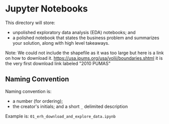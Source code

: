# Jupyter Notebooks

This directory will store:

* unpolished exploratory data analysis (EDA) notebooks; and
* a polished notebook that states the business problem and summarizes your solution, along with high level takeaways.

Note: We could not include the shapefile as it was too large but here is a link on how to download it. https://usa.ipums.org/usa/volii/boundaries.shtml it is the very first download link labeled "2010 PUMAS"

## Naming Convention

Naming convention is:

* a number (for ordering);
* the creator's initials; and 
a short `_` delimited description

Example is: `01_erh_download_and_explore_data.ipynb`
